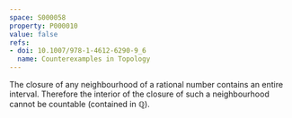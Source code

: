 ```yaml
---
space: S000058
property: P000010
value: false
refs:
- doi: 10.1007/978-1-4612-6290-9_6
  name: Counterexamples in Topology
---
```


The closure of any neighbourhood of a rational number contains an entire interval. Therefore the interior of the closure of such a neighbourhood cannot be countable (contained in $\mathbb Q$).
